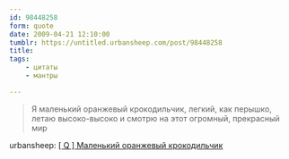 ```yaml
---
id: 98448258
form: quote
date: 2009-04-21 12:10:00
tumblr: https://untitled.urbansheep.com/post/98448258
title: 
tags:
    - цитаты
    - мантры

---
```


<blockquote>
Я маленький оранжевый крокодильчик, легкий, как перышко, летаю высоко-высоко и смотрю на этот огромный, прекрасный мир
</blockquote>

urbansheep: <a href="http://urbansheep.livejournal.com/1427276.html">[ Q ] Маленький оранжевый крокодильчик</a>
